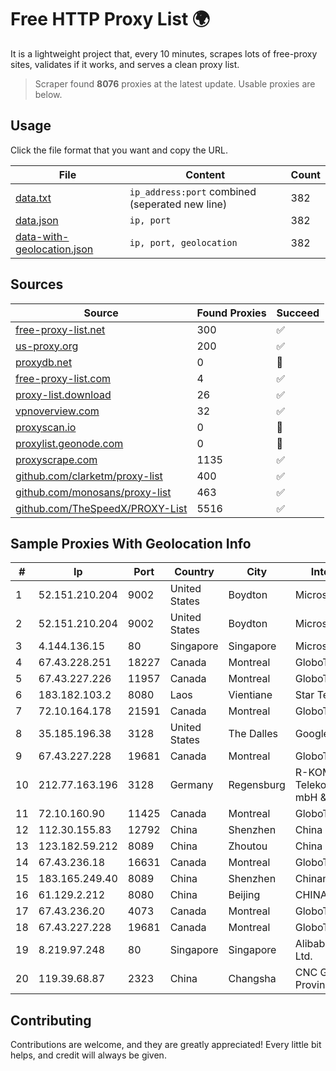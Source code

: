 
# Free HTTP Proxy List 🌍

It is a lightweight project that, every 10 minutes, scrapes lots of free-proxy sites, validates if it works, and serves a clean proxy list.


> Scraper found **8076** proxies at the latest update. Usable proxies are below.

## Usage

Click the file format that you want and copy the URL.


|File|Content|Count|
|----|-------|-----|
|[data.txt](https://raw.githubusercontent.com/themiralay/Proxy-List-World/master/data.txt)|`ip_address:port` combined (seperated new line)|382|
|[data.json](https://raw.githubusercontent.com/themiralay/Proxy-List-World/master/data.json)|`ip, port`|382|
|[data-with-geolocation.json](https://raw.githubusercontent.com/themiralay/Proxy-List-World/master/data-with-geolocation.json)|`ip, port, geolocation`|382|

## Sources

|Source|Found Proxies|Succeed|
|------|-------------|-------|
|[free-proxy-list.net](https://free-proxy-list.net)|300|✅|
|[us-proxy.org](https://www.us-proxy.org)|200|✅|
|[proxydb.net](http://proxydb.net)|0|🚫|
|[free-proxy-list.com](https://free-proxy-list.com/?page=&port=&type%5B%5D=http&type%5B%5D=https&up_time=0&search=Search)|4|✅|
|[proxy-list.download](https://www.proxy-list.download/HTTP)|26|✅|
|[vpnoverview.com](https://vpnoverview.com/privacy/anonymous-browsing/free-proxy-servers)|32|✅|
|[proxyscan.io](https://www.proxyscan.io)|0|🚫|
|[proxylist.geonode.com](https://proxylist.geonode.com/api/proxy-list?limit=300&page=1&sort_by=lastChecked&sort_type=desc&protocols=http,https)|0|🚫|
|[proxyscrape.com](https://api.proxyscrape.com/v2/?request=displayproxies&protocol=http&timeout=10000&country=all&ssl=all&anonymity=all)|1135|✅|
|[github.com/clarketm/proxy-list](https://raw.githubusercontent.com/clarketm/proxy-list/master/proxy-list-raw.txt)|400|✅|
|[github.com/monosans/proxy-list](https://raw.githubusercontent.com/monosans/proxy-list/main/proxies/http.txt)|463|✅|
|[github.com/TheSpeedX/PROXY-List](https://raw.githubusercontent.com/TheSpeedX/PROXY-List/master/http.txt)|5516|✅|


## Sample Proxies With Geolocation Info

|#|Ip|Port|Country|City|Internet Service Provider|
|-|--|----|-------|----|-------------------------|
|1|52.151.210.204|9002|United States|Boydton|Microsoft Corporation|
|2|52.151.210.204|9002|United States|Boydton|Microsoft Corporation|
|3|4.144.136.15|80|Singapore|Singapore|Microsoft Corporation|
|4|67.43.228.251|18227|Canada|Montreal|GloboTech Communications|
|5|67.43.227.226|11957|Canada|Montreal|GloboTech Communications|
|6|183.182.103.2|8080|Laos|Vientiane|Star Telecom|
|7|72.10.164.178|21591|Canada|Montreal|GloboTech Communications|
|8|35.185.196.38|3128|United States|The Dalles|Google LLC|
|9|67.43.227.228|19681|Canada|Montreal|GloboTech Communications|
|10|212.77.163.196|3128|Germany|Regensburg|R-KOM Regensburger Telekommunikationsgesellschaft mbH & Co. KG|
|11|72.10.160.90|11425|Canada|Montreal|GloboTech Communications|
|12|112.30.155.83|12792|China|Shenzhen|China Mobile|
|13|123.182.59.212|8089|China|Zhoutou|China Telecom|
|14|67.43.236.18|16631|Canada|Montreal|GloboTech Communications|
|15|183.165.249.40|8089|China|Shenzhen|Chinanet|
|16|61.129.2.212|8080|China|Beijing|CHINANET|
|17|67.43.236.20|4073|Canada|Montreal|GloboTech Communications|
|18|67.43.227.228|19681|Canada|Montreal|GloboTech Communications|
|19|8.219.97.248|80|Singapore|Singapore|Alibaba (US) Technology Co., Ltd.|
|20|119.39.68.87|2323|China|Changsha|CNC Group CHINA169 Hunan Province Network|



## Contributing

Contributions are welcome, and they are greatly appreciated! Every
little bit helps, and credit will always be given.

